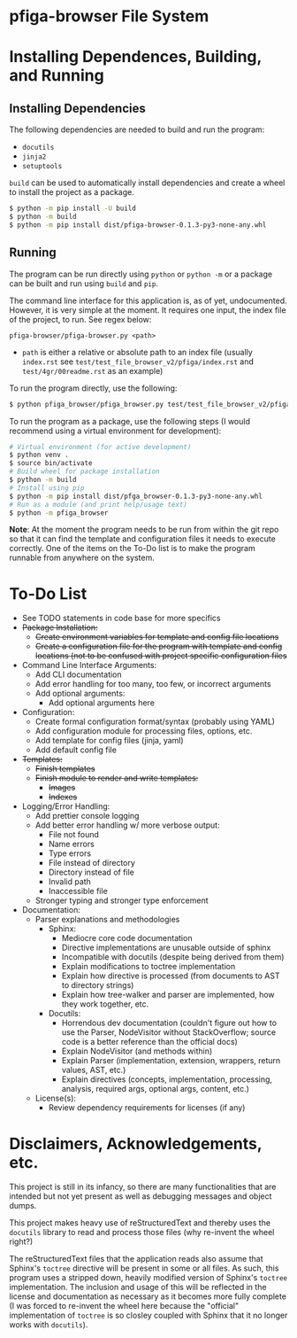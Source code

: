 # pfiga-browser File System

# Installing Dependences, Building, and Running
## Installing Dependencies
The following dependencies are needed to build and run the program:
* `docutils`
* `jinja2`
* `setuptools`

`build` can be used to automatically install dependencies and create a wheel to install the project as a package.
```bash
$ python -m pip install -U build
$ python -m build
$ python -m pip install dist/pfiga-browser-0.1.3-py3-none-any.whl
```

## Running
The program can be run directly using `python` or `python -m` or a package can be built and run using `build` and `pip`.

The command line interface for this application is, as of yet, undocumented. However, it is very simple at the moment. It requires one input, the index file of the project, to run. See regex below:
```
pfiga-browser/pfiga-browser.py <path>
```
* `path` is either a relative or absolute path to an index file (usually `index.rst` see `test/test_file_browser_v2/pfiga/index.rst` and `test/4gr/00readme.rst` as an example)

To run the program directly, use the following:
```bash
$ python pfiga_browser/pfiga_browser.py test/test_file_browser_v2/pfiga/index.rst
```

To run the program as a package, use the following steps (I would recommend using a virtual environment for development):
```bash
# Virtual environment (for active development)
$ python venv .
$ source bin/activate
# Build wheel for package installation
$ python -m build
# Install using pip
$ python -m pip install dist/pfga_browser-0.1.3-py3-none-any.whl
# Run as a module (and print help/usage text)
$ python -m pfiga_browser
```
**Note**: At the moment the program needs to be run from within the git repo so that it can find the template and configuration files it needs to execute correctly. One of the items on the To-Do list is to make the program runnable from anywhere on the system.

# To-Do List
* See TODO statements in code base for more specifics
* ~~Package Installation:~~
  * ~~Create environment variables for template and config file locations~~
  * ~~Create a configuration file for the program with template and config locations (not to be confused with project specific configuration files~~
* Command Line Interface Arguments:
  * Add CLI documentation
  * Add error handling for too many, too few, or incorrect arguments
  * Add optional arguments:
    * Add optional arguments here
* Configuration:
  * Create formal configuration format/syntax (probably using YAML)
  * Add configuration module for processing files, options, etc.
  * Add template for config files (jinja, yaml)
  * Add default config file
* ~~Templates:~~
  * ~~Finish templates~~
  * ~~Finish module to render and write templates:~~
    * ~~Images~~
    * ~~Indexes~~
* Logging/Error Handling:
  * Add prettier console logging
  * Add better error handling w/ more verbose output:
    * File not found
    * Name errors
    * Type errors
    * File instead of directory
    * Directory instead of file
    * Invalid path
    * Inaccessible file
  * Stronger typing and stronger type enforcement
* Documentation:
  * Parser explanations and methodologies
    * Sphinx:
      * Mediocre core code documentation
      * Directive implementations are unusable outside of sphinx
      * Incompatible with docutils (despite being derived from them)
      * Explain modifications to toctree implementation
      * Explain how directive is processed (from documents to AST to directory strings)
      * Explain how tree-walker and parser are implemented, how they work together, etc.
    * Docutils:
      * Horrendous dev documentation (couldn't figure out how to use the Parser, NodeVisitor without StackOverflow; source code is a better reference than the official docs)
      * Explain NodeVisitor (and methods within)
      * Explain Parser (implementation, extension, wrappers, return values, AST, etc.)
      * Explain directives (concepts, implementation, processing, analysis, required args, optional args, content, etc.)
  * License(s):
    * Review dependency requirements for licenses (if any)

# Disclaimers, Acknowledgements, etc.
This project is still in its infancy, so there are many functionalities that are intended but not yet present as well as debugging messages and object dumps.

This project makes heavy use of reStructuredText and thereby uses the `docutils` library to read and process those files (why re-invent the wheel right?)

The reStructuredText files that the application reads also assume that Sphinx's `toctree` directive will be present in some or all files. As such, this program uses a stripped down, heavily modified version of Sphinx's `toctree` implementation. The inclusion and usage of this will be reflected in the license and documentation as necessary as it becomes more fully complete (I was forced to re-invent the wheel here because the "official" implementation of `toctree` is so closley coupled with Sphinx that it no longer works with `docutils`).
